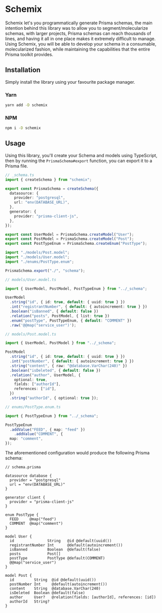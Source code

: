 # Schemix

Schemix let's you programmatically generate Prisma schemas, the main intention behind this library was to allow you to segment/molecularize schemas, with larger projects, Prisma schemas can reach thousands of lines, and having it all in one place makes it extremely difficult to manage. Using Schemix, you will be able to develop your schema in a consumable, molecularized fashion, while maintaining the capabilities that the entire Prisma toolkit provides.

## Installation

Simply install the library using your favourite package manager.

### Yarn

```bash
yarn add -D schemix
```

### NPM

```bash
npm i -D schemix
```

## Usage

Using this library, you'll create your Schema and models using TypeScript, then by running the `PrismaSchema#export` function, you can export it to a Prisma file.

```ts
// _schema.ts
import { createSchema } from "schemix";

export const PrismaSchema = createSchema({
  datasource: {
    provider: "postgresql",
    url: "env(DATABASE_URL)",
  },
  generator: {
    provider: "prisma-client-js",
  },
});

export const UserModel = PrismaSchema.createModel("User");
export const PostModel = PrismaSchema.createModel("Post");
export const PostTypeEnum = PrismaSchema.createEnum("PostType");

import "./models/Post.model";
import "./models/User.model";
import "./enums/PostType.enum";

PrismaSchema.export("./", "schema");
```

```ts
// models/User.model.ts

import { UserModel, PostModel, PostTypeEnum } from "../_schema";

UserModel
  .string("id", { id: true, default: { uuid: true } })
  .int("registrantNumber", { default: { autoincrement: true } })
  .boolean("isBanned", { default: false })
  .relation("posts", PostModel, { list: true })
  .enum("postType", PostTypeEnum, { default: "COMMENT" })
  .raw('@@map("service_user")');
```

```ts
// models/Post.model.ts

import { UserModel, PostModel } from "../_schema";

PostModel
  .string("id", { id: true, default: { uuid: true } })
  .int("postNumber", { default: { autoincrement: true } })
  .string("content", { raw: "@database.VarChar(240)" })
  .boolean("isDeleted", { default: false })
  .relation("author", UserModel, {
    optional: true,
    fields: ["authorId"],
    references: ["id"],
  })
  .string("authorId", { optional: true });
```

```ts
// enums/PostType.enum.ts

import { PostTypeEnum } from "../_schema";

PostTypeEnum
  .addValue("FEED", { map: "feed" })
	.addValue("COMMENT", {
  map: "comment",
});
```

The aforementioned configuration would produce the following Prisma schema:

```prisma
// schema.prisma

datasource database {
  provider = "postgresql"
  url = "env(DATABASE_URL)"
}

generator client {
  provider = "prisma-client-js"
}

enum PostType {
  FEED     @map("feed")
  COMMENT  @map("comment")
}

model User {
  id               String   @id @default(uuid())
  registrantNumber Int      @default(autoincrement())
  isBanned         Boolean  @default(false)
  posts            Post[]
  postType         PostType @default(COMMENT)
  @@map("service_user")
}

model Post {
  id         String  @id @default(uuid())
  postNumber Int     @default(autoincrement())
  content    String  @database.VarChar(240)
  isDeleted  Boolean @default(false)
  author     User?   @relation(fields: [authorId], references: [id])
  authorId   String?
}
```
